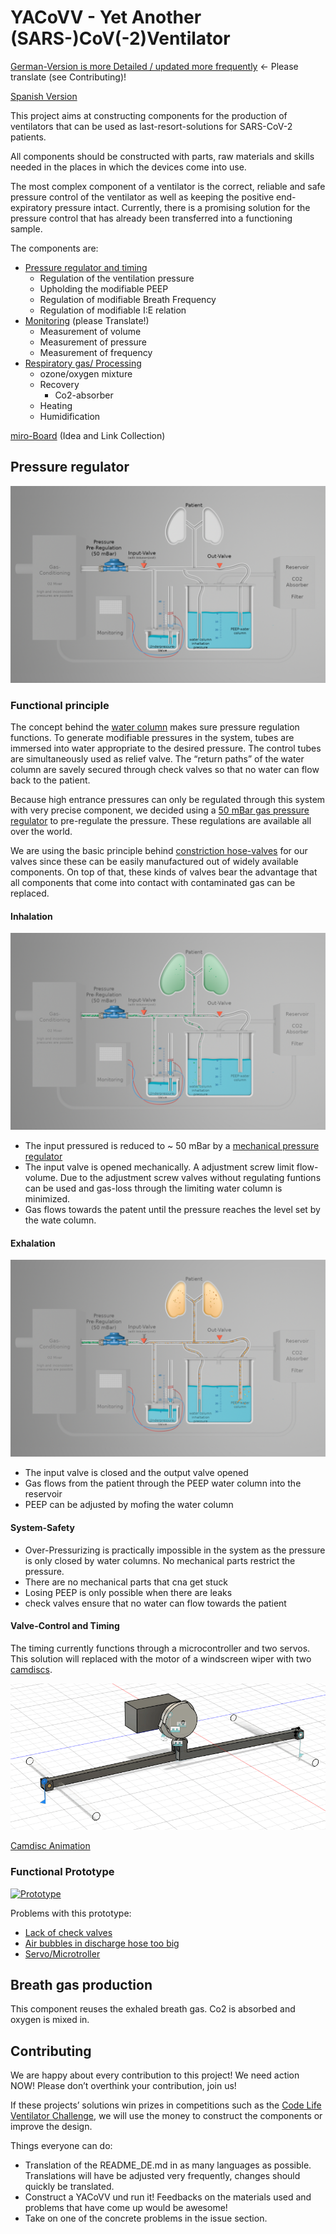 # YACoVV - Yet Another (SARS-)CoV(-2)Ventilator

[German-Version is more Detailed / updated more frequently](README_DE.md) <- Please translate (see Contributing)!

[Spanish Version](README_ES.md)

This project aims at constructing components for the production of ventilators that can be used as last-resort-solutions for SARS-CoV-2 patients. 

All components should be constructed with parts, raw materials and skills needed in the places in which the devices come into use. 

The most complex component of a ventilator is the correct, reliable and safe pressure control of the ventilator as well as keeping the positive end-expiratory pressure intact. Currently, there is a promising solution for the pressure control that has already been transferred into a functioning sample.

The components are:
- [Pressure regulator and timing](#Pressure%20regulator)
    - Regulation of the ventilation pressure
    - Upholding the modifiable PEEP
    - Regulation of modifiable Breath Frequency
    - Regulation of modifiable I:E relation
- [Monitoring](MONITORING_DE.md) (please Translate!)
    - Measurement of volume
    - Measurement of pressure
    - Measurement of frequency
- [Respiratory gas/ Processing](#Breath%20gas%20production)
    - ozone/oxygen mixture
    - Recovery
        - Co2-absorber 
    - Heating 
    - Humidification

[miro-Board](https://miro.com/app/board/o9J_kuxCsRI=/) (Idea and Link Collection)

## Pressure regulator

![Regulator-parts](img/system_en.jpg)

### Functional principle

The concept behind the [water column](https://de.wikipedia.org/wiki/Meter_Wassers%C3%A4ule) makes sure pressure regulation functions. To generate modifiable pressures in the system, tubes are immersed into water appropriate to the desired pressure. The control tubes are simultaneously used as relief valve. The “return paths” of the water column are savely secured through check valves so that no water can flow back to the patient.

Because high entrance pressures can only be regulated through this system with very precise component, we decided using a [50 mBar gas pressure regulator](https://www.campingaz.com/DE/p-25990-verstellbarer-regler-30-50-mbar.aspx) to pre-regulate the pressure. These regulations are available all over the world.

We are using the basic principle behind [constriction hose-valves](https://www.ako-armaturen.de/produkte/mechanische-schlauchquetschventile.html) for our valves since these can be easily manufactured out of widely available components. On top of that, these kinds of valves bear the advantage that all components that come into contact with contaminated gas can be replaced. 

#### Inhalation
![inhalation](img/insp_en.jpg)

- The input pressured is reduced to ~ 50 mBar by a [mechanical pressure regulator](https://www.campingaz.com/DE/p-25990-verstellbarer-regler-30-50-mbar.aspx)
- The input valve is opened mechanically. A adjustment screw limit flow-volume. Due to the adjustment screw valves without regulating funtions can be used and gas-loss through the limiting water column is minimized.
- Gas flows towards the patent until the pressure reaches the level set by the wate column. 
#### Exhalation
![exhalation](img/exp_en.jpg)
- The input valve is closed and the output valve opened
- Gas flows from the patient through the PEEP water column into the reservoir
- PEEP can be adjusted by mofing the water column

#### System-Safety
- Over-Pressurizing is practically impossible in the system as the pressure is only closed by water columns. No mechanical parts restrict the pressure.
- There are no mechanical parts that cna get stuck
- Losing PEEP is only possible when there are leaks
- check valves ensure that no water can flow towards the patient

#### Valve-Control and Timing

The timing currently functions through a microcontroller and two servos. This solution will replaced with the motor of a windscreen wiper with two [camdiscs](https://en.wikipedia.org/wiki/Cam).

[![Camdiscs](img/camdisc.gif)](https://autode.sk/3dx6EbZ)

[Camdisc Animation](https://autode.sk/3dx6EbZ)

### Functional Prototype

[![Prototype](img/prototype.jpg)](https://www.youtube.com/watch?v=eBIlyaHW4l0)

Problems with this prototype:
- [Lack of check valves](https://github.com/auenkind/YACoVV/issues/3)
- [Air bubbles in discharge hose too big](https://github.com/auenkind/YACoVV/issues/1)
- [Servo/Microtroller](https://github.com/auenkind/YACoVV/issues/2)

## Breath gas production
This component reuses the exhaled breath gas. Co2 is absorbed and oxygen is mixed in.

## Contributing
We are happy about every contribution to this project! We need action NOW! Please don’t overthink your contribution, join us!

If these projects’ solutions win prizes in competitions such as the [Code Life Ventilator Challenge](https://www.agorize.com/en/challenges/code-life-challenge?lang=en), we will use the money to construct the components or improve the design.

Things everyone can do:
- Translation of the README_DE.md in as many languages as possible. Translations will have be adjusted very frequently, changes should quickly be translated.
- Construct a YACoVV und run it! Feedbacks on the materials used and problems that have come up would be awesome!
- Take on one of the concrete problems in the issue section.